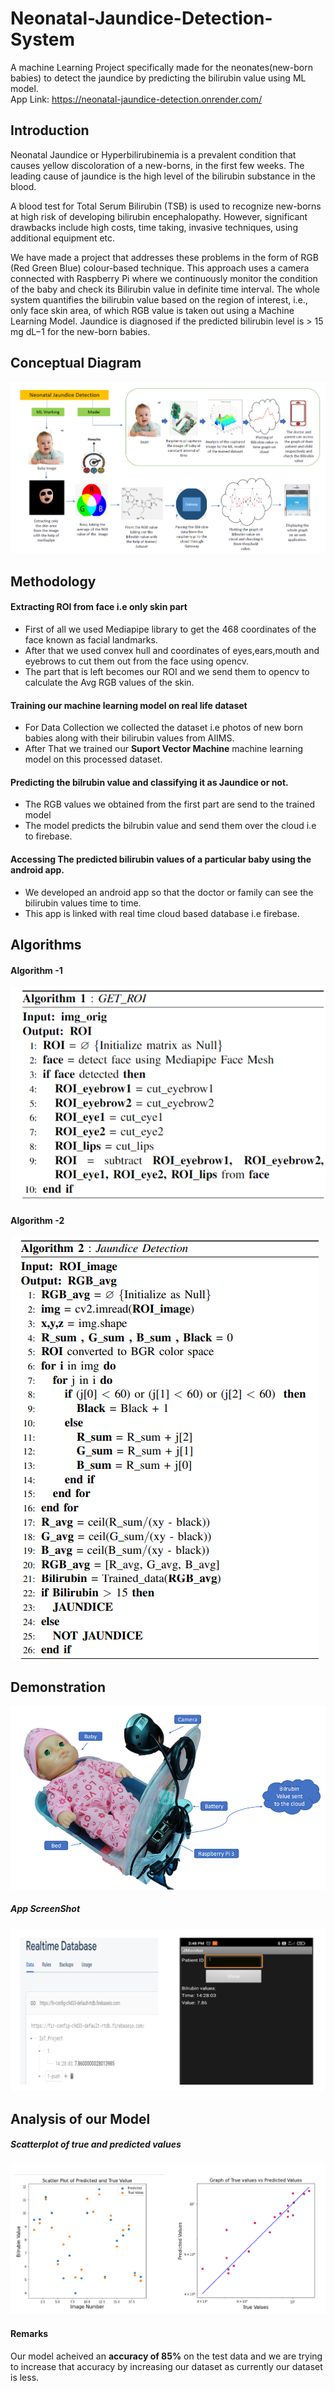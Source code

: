 # Neonatal-Jaundice-Detection-System
A machine Learning Project specifically made for the neonates(new-born babies) to detect the jaundice by predicting the bilirubin value using ML model.
<br> App Link: https://neonatal-jaundice-detection.onrender.com/

## Introduction
Neonatal Jaundice or Hyperbilirubinemia is a prevalent condition that causes yellow discoloration of a new-borns,
in the first few weeks. The leading cause of jaundice is the
high level of the bilirubin substance in the blood.

A blood
test for Total Serum Bilirubin (TSB) is used to recognize
new-borns at high risk of developing bilirubin encephalopathy.
However, significant drawbacks include high costs, time taking,
invasive techniques,
using additional equipment etc.

We have made a project that 
addresses these problems in the form of RGB (Red Green
Blue) colour-based technique. This approach uses a camera
connected with Raspberry Pi where we continuously monitor the
condition of the baby and check its Bilirubin value in definite
time interval. The whole system quantifies the bilirubin value
based on the region of interest, i.e., only face skin area, of which
RGB value is taken out using a Machine Learning Model. Jaundice is diagnosed if the predicted
bilirubin level is > 15 mg dL−1 for the new-born babies.

## Conceptual Diagram
![](Project_Photos/conceptual_diagram.png)


## Methodology
#### Extracting ROI from face i.e only skin part
* First of all we used Mediapipe library to get the 468 coordinates of the face known as facial landmarks.
* After that we used convex hull and coordinates of eyes,ears,mouth and eyebrows to cut them out from the face using opencv.
* The part that is left becomes our ROI and we send them to opencv to calculate the Avg RGB values of the skin.

#### Training our machine learning model on real life dataset
* For Data Collection we collected the dataset i.e photos of new born babies along with their bilirubin values from AIIMS.
* After That we trained our **Suport Vector Machine** machine learning model on this processed dataset.

#### Predicting the bilrubin value and classifying it as Jaundice or not.
* The RGB values we obtained from the first part are send to the trained model
* The model predicts the bilrubin value and send them over the cloud i.e to firebase.

#### Accessing The predicted bilirubin values of a particular baby using the android app.
* We developed an android app so that the doctor or family can see the bilirubin values time to time.
* This app is linked with real time cloud based database i.e firebase.

## Algorithms
#### Algorithm -1

![](Project_Photos/algo1.png)

#### Algorithm -2

![](Project_Photos/algo2.png)

## Demonstration
![](Project_Photos/demonstration.png)

##### **App ScreenShot**
![](Project_Photos/app.png)

## Analysis of our Model
##### **Scatterplot of true and predicted values**

![](Project_Photos/graphs.png)

#### **Remarks**

Our model acheived an **accuracy of 85%** on the test data and we are trying to increase that accuracy by increasing our dataset as currently our dataset is less. 
